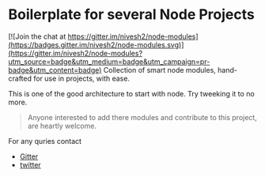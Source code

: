 # Boilerplate for several Node Projects

[![Join the chat at https://gitter.im/nivesh2/node-modules](https://badges.gitter.im/nivesh2/node-modules.svg)](https://gitter.im/nivesh2/node-modules?utm_source=badge&utm_medium=badge&utm_campaign=pr-badge&utm_content=badge)
Collection of smart node modules, hand-crafted for use in projects, with ease.

This is one of the good architecture to start with node. Try tweeking it to no more.


>Anyone interested to add there modules and contribute to this project, are heartly welcome.

For any quries contact
- [Gitter](https://gitter.im/nivesh2/node-modules)
- [twitter](https://twitter.com/nivesh002)
